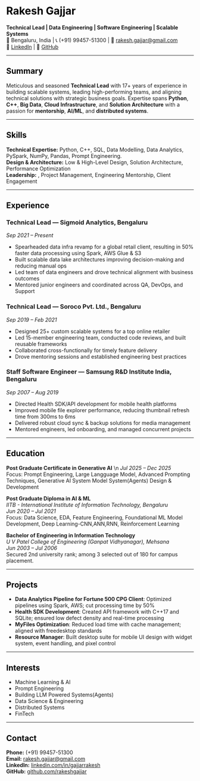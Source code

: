 # <span style="color:black;">Rakesh Gajjar</span>

**Technical Lead | Data Engineering | Software Engineering | Scalable Systems**  
📍 Bengaluru, India | 📞 (+91) 99457-51300 | 📧 [rakesh.gajjar@gmail.com](mailto:rakesh.gajjar@gmail.com)  
🔗 [LinkedIn](https://www.linkedin.com/in/gajjarrakesh/) | 🔗 [GitHub](https://github.com/rakeshgajjar)

---

<h2 style="color:black;">Summary</h2>

Meticulous and seasoned **Technical Lead** with 17+ years of experience in building scalable systems, leading high-performing teams, and aligning technical solutions with strategic business goals. Expertise spans **Python**, **C++**, **Big Data**, **Cloud Infrastructure**, and **Solution Architecture** with a passion for **mentorship**, **AI/ML**, and **distributed systems**.

---

<h2 style="color:black;">Skills</h2>

**Technical Expertise:** Python, C++, SQL, Data Modelling, Data Analytics, PySpark, NumPy, Pandas, Prompt Engineering.   
**Design & Architecture:** Low & High-Level Design, Solution Architecture, Performance Optimization  
**Leadership:** , Project Management, Engineering Mentorship, Client Engagement

---

<h2 style="color:black;">Experience</h2>

### Technical Lead — **Sigmoid Analytics**, Bengaluru  
*Sep 2021 – Present*

- Spearheaded data infra revamp for a global retail client, resulting in 50% faster data processing using Spark, AWS Glue & S3  
- Built scalable data lake architectures improving decision-making and reducing manual ops  
- Led team of data engineers and drove technical alignment with business outcomes  
- Mentored junior engineers and coordinated across QA, DevOps, and Support

### Technical Lead — **Soroco Pvt. Ltd.**, Bengaluru  
*Sep 2019 – Feb 2021*

- Designed 25+ custom scalable systems for a top online retailer  
- Led 15-member engineering team, conducted code reviews, and built reusable frameworks  
- Collaborated cross-functionally for timely feature delivery  
- Drove mentoring sessions and established engineering best practices

### Staff Software Engineer — **Samsung R&D Institute India**, Bengaluru  
*Sep 2007 – Aug 2019*

- Directed Health SDK/API development for mobile health platforms  
- Improved mobile file explorer performance, reducing thumbnail refresh time from 300ms to 6ms  
- Delivered robust cloud sync & backup solutions for media management  
- Mentored engineers, led onboarding, and managed concurrent projects

---

<h2 style="color:black;">Education</h2>

**Post Graduate Certificate in Generative AI**  \n
*Jul 2025 – Dec 2025*  
Focus: Prompt Engineering, Large Langguage Model, Advanced Prompting Techniques, Generative AI System Model System(Agents) Design & Development

**Post Graduate Diploma in AI & ML**  
*IITB - International Institute of Information Technology, Bengaluru*  
*Jun 2020 – Jul 2021*  
Focus: Data Science, EDA, Feature Engineering, Foundational ML Model Development, Deep Learning-CNN,ANN,RNN, Reinforcement Learning

**Bachelor of Engineering in Information Technology**  
*U V Patel College of Engineering (Ganpat Vidhyanagar), Mehsana*  
*Jun 2003 – Jul 2006*  
Secured 2nd university rank; among 3 selected out of 180 for campus placement.

---

<h2 style="color:black;">Projects</h2>

- **Data Analytics Pipeline for Fortune 500 CPG Client**: Optimized pipelines using Spark, AWS; cut processing time by 50%  
- **Health SDK Development**: Created API framework with C++17 and SQLite; ensured low defect density and real-time processing  
- **MyFiles Optimization**: Reduced load time with cache management; aligned with freedesktop standards  
- **Resource Manager**: Built desktop suite for mobile UI design with widget system, event handling, and pixel control

---

<h2 style="color:black;">Interests</h2>

- Machine Learning & AI
- Prompt Engineering
- Building LLM Powered Systems(Agents)
- Data Science & Engineering
- Distributed Systems  
- FinTech

---

<h2 style="color:black;">Contact</h2>

**Phone:** (+91) 99457-51300  
**Email:** [rakesh.gajjar@gmail.com](mailto:rakesh.gajjar@gmail.com)  
**LinkedIn:** [linkedin.com/in/gajjarrakesh](https://www.linkedin.com/in/gajjarrakesh/)  
**GitHub:** [github.com/rakeshgajjar](https://github.com/rakeshgajjar)

